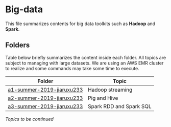 # Big-data

This file summarizes contents for big data toolkits such as **Hadoop** and **Spark**.

## Folders

Table below briefly summarizes the content inside each folder. All topics are subject to managing with large datasets. We are using an AWS EMR cluster to realize and some commands may take some time to execute.


| Folder | Topic |
|---| ---|
| [a1-summer-2019-jiaruxu233](https://github.com/jiaruxu233/big-data/tree/master/a1-summer-2019-jiaruxu233)|  Hadoop streaming|
| [a2-summer-2019-jiaruxu233](https://github.com/jiaruxu233/big-data/tree/master/a2-summer-2019-jiaruxu233)| Pig and Hive|
| [a3-summer-2019-jiaruxu233](https://github.com/jiaruxu233/big-data/tree/master/a3-summer-2019-jiaruxu233) | Spark RDD and Spark SQL |

_Topics to be continued_
